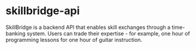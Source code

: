 # skillbridge-api
SkillBridge is a backend API that enables skill exchanges through a time-banking system. Users can trade their expertise - for example, one hour of programming lessons for one hour of guitar instruction.
